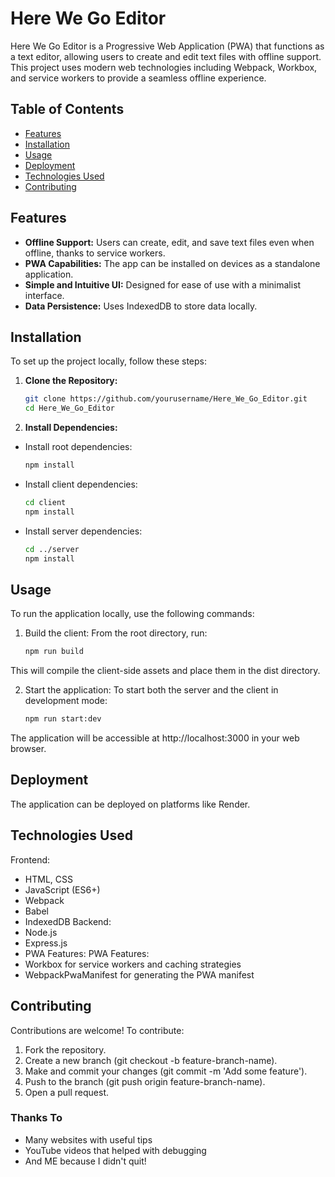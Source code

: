 # Here We Go Editor
Here We Go Editor is a Progressive Web Application (PWA) that functions as a text editor, allowing users to create and edit text files with offline support. This project uses modern web technologies including Webpack, Workbox, and service workers to provide a seamless offline experience.

## Table of Contents

- [Features](#features)
- [Installation](#installation)
- [Usage](#usage)
- [Deployment](#deployment)
- [Technologies Used](#technologies-used)
- [Contributing](#contributing)

## Features

- **Offline Support:** Users can create, edit, and save text files even when offline, thanks to service workers.
- **PWA Capabilities:** The app can be installed on devices as a standalone application.
- **Simple and Intuitive UI:** Designed for ease of use with a minimalist interface.
- **Data Persistence:** Uses IndexedDB to store data locally.

## Installation

To set up the project locally, follow these steps:

1. **Clone the Repository:**

   ```bash
   git clone https://github.com/yourusername/Here_We_Go_Editor.git
   cd Here_We_Go_Editor

2. **Install Dependencies:**

  - Install root dependencies:
    ```bash
    npm install

  - Install client dependencies:
    ```bash
    cd client
    npm install
    
  - Install server dependencies:
    ```bash
    cd ../server
    npm install

## Usage
To run the application locally, use the following commands:

1. Build the client:
   From the root directory, run:
   ```bash
   npm run build
This will compile the client-side assets and place them in the dist directory.

2. Start the application:
   To start both the server and the client in development mode:
   ```bash
   npm run start:dev
The application will be accessible at http://localhost:3000 in your web browser.

## Deployment
The application can be deployed on platforms like Render.

## Technologies Used
Frontend:
 - HTML, CSS
 - JavaScript (ES6+)
 - Webpack
 - Babel
 - IndexedDB
Backend:
 - Node.js
 - Express.js
 - PWA Features:
PWA Features:
 - Workbox for service workers and caching strategies
 - WebpackPwaManifest for generating the PWA manifest

## Contributing
Contributions are welcome! To contribute:
1. Fork the repository.
2. Create a new branch (git checkout -b feature-branch-name).
3. Make and commit your changes (git commit -m 'Add some feature').
4. Push to the branch (git push origin feature-branch-name).
5. Open a pull request.

### Thanks To
- Many websites with useful tips
- YouTube videos that helped with debugging
- And ME because I didn't quit!
